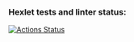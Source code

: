### Hexlet tests and linter status:
[![Actions Status](https://github.com/borispinus/js-testing-project-lvl1/workflows/hexlet-check/badge.svg)](https://github.com/borispinus/js-testing-project-lvl1/actions)